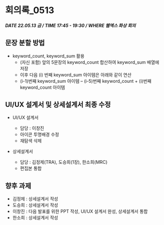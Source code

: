# 회의록_0513

##### DATE 22.05.13 금 / TIME 17:45 - 19:30 / WHERE 웹엑스 화상 회의

## 문장 분할 방법
- keyword_count, keyword_sum 활용
  + (자신 포함) 앞의 5문장의 keyword_count 합산하여 keyword_sum 배열에 저장
  + 이후 다음 (i) 번째 keyword_sum 아이템은 아래와 같이 연산
  + (i-1)번째 keyword_sum 아이템 – (i-5)번째 keyword_count + (i)번째 keyword_count 아이템

## UI/UX 설계서 및 상세설계서 최종 수정
- UI/UX 설계서
  + 담당 : 이창진
  + 아이콘 투명배경 수정
  + 재탐색 삭제

- 상세설계서
  + 담당 : 김정제(TRA), 도승희(1장), 한소희(MRC)
  + 편집본 통합

## 향후 과제
- 김정제 : 상세설계서 작성
- 도승희 : 상세설계서 작성
- 이창진 : 다음 발표를 위한 PPT 작성, UI/UX 설계서 완성, 상세설계서 통합 
- 한소희 : 상세설계서 작성
